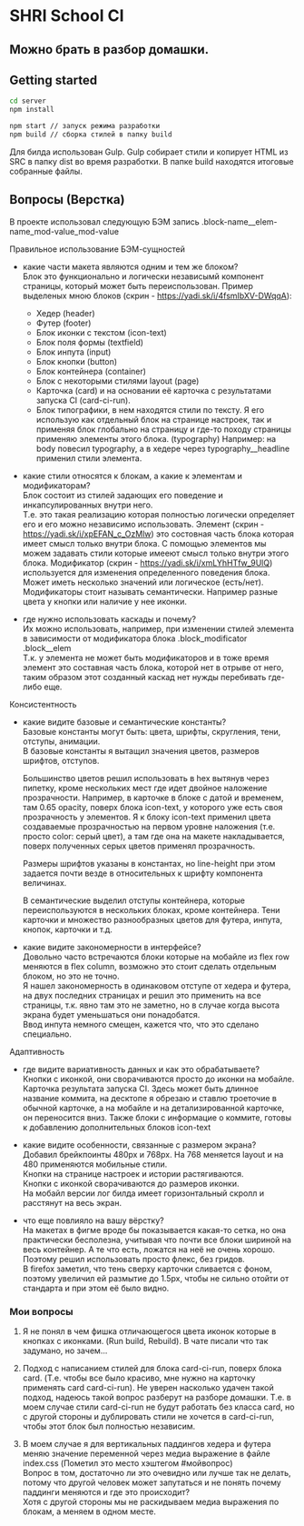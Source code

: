 # SHRI School CI

## Можно брать в разбор домашки.

## Getting started

```bash
cd server
npm install

npm start // запуск режима разработки
npm build // сборка стилей в папку build
```

Для билда использован Gulp.
Gulp собирает стили и копирует HTML
из SRC в папку dist во время разработки.
В папке build находятся итоговые собранные файлы.

## Вопросы (Верстка)

В проекте использовал следующую БЭМ запись
.block-name\_\_elem-name_mod-value_mod-value

Правильное использование БЭМ-сущностей

- какие части макета являются одним и тем же блоком?  
  Блок это функционально и логически независымй компонент страницы, который может быть переиспользован.
  Пример выделеных мною блоков (скрин - https://yadi.sk/i/4fsmIbXV-DWqqA):

  - Хедер (header)
  - Футер (footer)
  - Блок иконки с текстом (icon-text)
  - Блок поля формы (textfield)
  - Блок инпута (input)
  - Блок кнопки (button)
  - Блок контейнера (container)
  - Блок с некоторыми стилями layout (page)
  - Карточка (card) и на основании её карточка с результатами запуска CI (card-ci-run).
  - Блок типографики, в нем находятся стили по тексту. Я его использую как отдельный блок на странице настроек, так и применяя блок глобально на страницу и где-то походу страницы применяю элементы этого блока. (typography)
    Например: на body повесил typography, а в хедере через typography\_\_headline применил стили элемента.

- какие стили относятся к блокам, а какие к элементам и модификаторам?  
  Блок состоит из стилей задающих его поведение и инкапсулированных внутри него.  
  Т.е. это такая реализацию которая полностью логически определяет его и его можно независимо использовать.
  Элемент (скрин - https://yadi.sk/i/xpEFAN_c_OzMlw) это состовная часть блока
  которая имеет смысл только внутри блока. С помощью элементов мы можем задавать
  стили которые имееют смысл только внутри этого блока.
  Модификатор (скрин - https://yadi.sk/i/xmLYhHTfw_9UlQ) используется для
  изменения определенного поведения блока. Может иметь несколько значений
  или логическое (есть/нет). Модификаторы стоит называть семантически.
  Например разные цвета у кнопки или наличие у нее иконки.

- где нужно использовать каскады и почему?  
  Их можно использовать, например, при изменении стилей элемента в зависимости от модификатора блока
  .block_modificator .block\_\_elem  
  Т.к. у элемента не может быть модификаторов и в тоже время элемент это составная часть блока, которой нет в отрыве от него, таким образом этот созданный каскад нет нужды перебивать где-либо еще.

Консистентность

- какие видите базовые и семантические константы?  
  Базовые константы могут быть: цвета, шрифты, скругления, тени, отступы, анимации.  
  В базовые константы я вытащил значения цветов, размеров шрифтов, отступов.

  Большинство цветов решил использовать в hex вытянув через пипетку,
  кроме нескольких мест где идет двойное наложение прозрачности.
  Например, в карточке в блоке с датой и временем, там 0.65 opacity,
  поверх блока icon-text, у которого уже есть своя прозрачность у элементов.
  Я к блоку icon-text применил цвета создаваемые прозрачностью на первом уровне наложения (т.е. просто color: серый цвет), а там где она на макете накладывается, поверх полученных серых цветов применял прозрачность.

  Размеры шрифтов указаны в константах, но line-height при этом задается почти везде в относительных к шрифту компонента величинах.

  В семантические выделил отступы контейнера, которые переиспользуются в нескольких блоках, кроме контейнера.
  Тени карточки и множество разнообразных цветов для футера, инпута, кнопок, карточки и т.д.

- какие видите закономерности в интерфейсе?  
  Довольно часто встречаются блоки которые на мобайле из flex row меняются в flex column, возможно это стоит сделать отдельным блоком, но это не точно.  
  Я нашел закономерность в одинаковом отступе от хедера и футера,
  на двух последних страницах и решил это применить на все страницы,
  т.к. явно там это не заметно, но в случае когда высота экрана будет уменьшаться они понадобатся.  
  Ввод инпута немного смещен, кажется что, что это сделано специально.

Адаптивность

- где видите вариативность данных и как это обрабатываете?  
  Кнопки с иконкой, они сворачиваются просто до иконки на мобайле.  
  Карточка результата запуска CI. Здесь может быть длинное название коммита,
  на десктопе я обрезаю и ставлю троеточие в обычной карточке,
  а на мобайле и на детализированной карточке, он переносится вниз.
  Также блоки с информацие о коммите, готовы к добавлению дополнительных блоков icon-text

- какие видите особенности, связанные с размером экрана?  
  Добавил брейкпоинты 480px и 768px. На 768 меняется layout и на 480 применяются мобильные стили.  
  Кнопки на странице настроек и истории растягиваются.  
  Кнопки с иконкой сворачиваются до размеров иконки.  
  На мобайл версии лог билда имеет горизонтальный скролл и расстянут на весь экран.

- что еще повлияло на вашу вёрстку?  
  На макетах в фигме вроде бы показывается какая-то сетка,
  но она практически бесполезна, учитывая что почти все блоки шириной на весь контейнер.
  А те что есть, ложатся на неё не очень хорошо. Поэтому решил использовать просто флекс, без гридов.  
  В firefox заметил, что тень сверху карточки сливается с фоном, поэтому увеличил ей размытие до 1.5px,
  чтобы не сильно отойти от стандарта и при этом её было видно.

### Мои вопросы

1. Я не понял в чем фишка отличающегося цвета иконок которые в кнопках с иконками. (Run build, Rebuild). В чате писали что так задумано, но зачем...

2. Подход с написанием стилей для блока card-ci-run, поверх блока card. (Т.е. чтобы все было красиво, мне нужно на карточку применять card card-ci-run). Не уверен насколько удачен такой подход, надеюсь такой вопрос разберут на разборе домашки. Т.е. в моем случае стили card-ci-run не будут работать без класса card, но с другой стороны и дублировать стили не хочется в card-ci-run, чтобы этот блок был полностью независим.

3. В моем случае я для вертикальных паддингов хедера и футера меняю значение переменной через медиа выражение в файле index.css (Пометил это место хэштегом #мойвопрос)  
   Вопрос в том, достаточно ли это очевидно или лучше так не делать, потому что другой человек может запутаться и не понять почему паддинги меняются и где это происходит?  
   Хотя с другой стороны мы не раскидываем медиа выражения по блокам, а меняем в одном месте.
